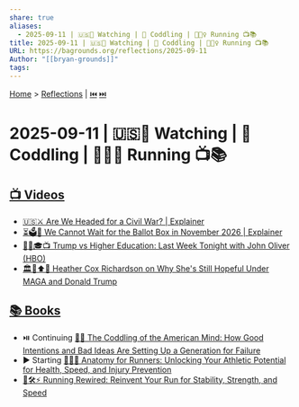 ```yaml
---
share: true
aliases:
  - 2025-09-11 | 🇺🇸👀 Watching | 🦺 Coddling | 🏃🏼‍♀️ Running 📺📚
title: 2025-09-11 | 🇺🇸👀 Watching | 🦺 Coddling | 🏃🏼‍♀️ Running 📺📚
URL: https://bagrounds.org/reflections/2025-09-11
Author: "[[bryan-grounds]]"
tags:
---
```

[Home](../index.md) > [Reflections](./index.md) | [⏮️](./2025-09-10.md) [⏭️](./2025-09-12.md)  
# 2025-09-11 | 🇺🇸👀 Watching | 🦺 Coddling | 🏃🏼‍♀️ Running 📺📚  
## [📺 Videos](../videos/index.md)  
- [🇺🇸⚔️ Are We Headed for a Civil War? | Explainer](../videos/are-we-headed-for-a-civil-war-explainer.md)  
- [⏳🗳️🙅 We Cannot Wait for the Ballot Box in November 2026 | Explainer](../videos/we-cannot-wait-for-the-ballot-box-in-november-2026-explainer.md)  
- [👨‍💼🎓📺 Trump vs Higher Education: Last Week Tonight with John Oliver (HBO)](../videos/trump-vs-higher-education-last-week-tonight-with-john-oliver-hbo.md)  
- [🏛️🐘⬆️🙏 Heather Cox Richardson on Why She's Still Hopeful Under MAGA and Donald Trump](../videos/heather-cox-richardson-on-why-shes-still-hopeful-under-maga-and-donald-trump.md)  
  
## [📚 Books](../books/index.md)  
- ⏯️ Continuing [🤕👶 The Coddling of the American Mind: How Good Intentions and Bad Ideas Are Setting Up a Generation for Failure](../books/the-coddling-of-the-american-mind-how-good-intentions-and-bad-ideas-are-setting-up-a-generation-for-failure.md)  
- ▶️ Starting [🏃‍♀️🦴 Anatomy for Runners: Unlocking Your Athletic Potential for Health, Speed, and Injury Prevention](../books/anatomy-for-runners-unlocking-your-athletic-potential-for-health-speed-and-injury-prevention.md)  
- [🏃🛠️⚡ Running Rewired: Reinvent Your Run for Stability, Strength, and Speed](../books/running-rewired-reinvent-your-run-for-stability-strength-and-speed.md)  

